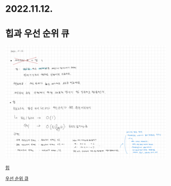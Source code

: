 # 2022.11.12.

# 힙과 우선 순위 큐

![](TIL-101.jpg)

[힙](https://st-lab.tistory.com/205)

[우선 순위 큐](https://st-lab.tistory.com/219)
